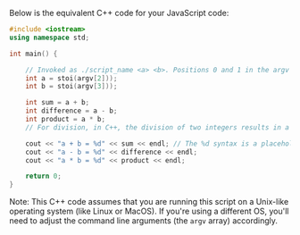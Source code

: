 Below is the equivalent C++ code for your JavaScript code:

```cpp
#include <iostream>
using namespace std;

int main() {

    // Invoked as ./script_name <a> <b>. Positions 0 and 1 in the argv array contain 'node' and 'script_name.js' respectively
    int a = stoi(argv[2]));
    int b = stoi(argv[3]));

    int sum = a + b;
    int difference = a - b;
    int product = a * b;
    // For division, in C++, the division of two integers results in a floating-point number (also called a 'double') that can represent the exact quotient. Therefore, there isn't need for any specific rounding.

    cout << "a + b = %d" << sum << endl; // The %d syntax is a placeholder that is replaced by the sum
    cout << "a - b = %d" << difference << endl;
    cout << "a * b = %d" << product << endl;

    return 0;
}
```
Note: This C++ code assumes that you are running this script on a Unix-like operating system (like Linux or MacOS). If you're using a different OS, you'll need to adjust the command line arguments (the `argv` array) accordingly.
